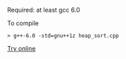Required: at least gcc 6.0

To compile
```
> g++-6.0 -std=gnu++1z heap_sort.cpp
```
[Try online](http://melpon.org/wandbox/permlink/USy5bXC8hZIBCjFt)
